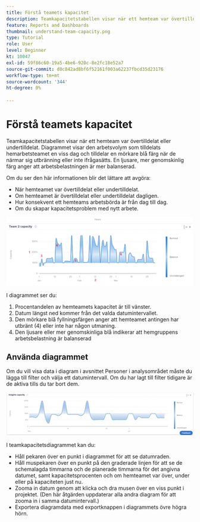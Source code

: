 ```yaml
---
title: Förstå teamets kapacitet
description: Teamkapacitetstabellen visar när ett hemteam var övertilldelat eller undertilldelat.
feature: Reports and Dashboards
thumbnail: understand-team-capacity.png
type: Tutorial
role: User
level: Beginner
kt: 10047
exl-id: 59f86c60-19a5-4be6-920c-8e2fc18e52a7
source-git-commit: d0c842ad8bf6f52161f003a62237fbcd35d23176
workflow-type: tm+mt
source-wordcount: '344'
ht-degree: 0%

---
```


# Förstå teamets kapacitet

Teamkapacitetstabellen visar när ett hemteam var övertilldelat eller undertilldelat. Diagrammet visar den arbetsvolym som tilldelats hemarbetsteamet en viss dag och tilldelar en mörkare blå färg när de närmar sig utbränning eller inte ifrågasätts. En ljusare, mer genomskinlig färg anger att arbetsbelastningen är mer balanserad.

Om du ser den här informationen blir det lättare att avgöra:

* När hemteamet var övertilldelat eller undertilldelat.
* Om hemteamet är övertilldelat eller undertilldelat dagligen.
* Hur konsekvent ett hemteams arbetsbörda är från dag till dag.
* Om du skapar kapacitetsproblem med nytt arbete.

![En bild som visar ett teamkapacitetstabell med siffror i områden som beskrivs i punkterna nedan](assets/section-3-4.png)

I diagrammet ser du:

1. Procentandelen av hemteamets kapacitet är till vänster.
1. Datum längst ned kommer från det valda datumintervallet.
1. Den mörkare blå fyllningsfärgen anger att hemteamet antingen har utbränt (4) eller inte har någon utmaning.
1. Den ljusare eller mer genomskinliga blå indikerar att hemgruppens arbetsbelastning är balanserad

## Använda diagrammet

Om du vill visa data i diagram i avsnittet Personer i analysområdet måste du lägga till filter och välja ett datumintervall. Om du har lagt till filter tidigare är de aktiva tills du tar bort dem.

![En bild som visar ett teamkapacitetsdiagram](assets/section-3-5.png)

I teamkapacitetsdiagrammet kan du:

* Håll pekaren över en punkt i diagrammet för att se datumraden.
* Håll muspekaren över en punkt på den graderade linjen för att se de schemalagda timmarna och de planerade timmarna för det angivna datumet, samt kapacitetsprocenten och om hemteamet var över, under eller på kapaciteten just nu.
* Zooma in datum genom att klicka och dra musen över en viss punkt i projektet. (Den här åtgärden uppdaterar alla andra diagram för att zooma in i samma datumintervall.)
* Exportera diagramdata med exportknappen i diagrammets övre högra hörn.
